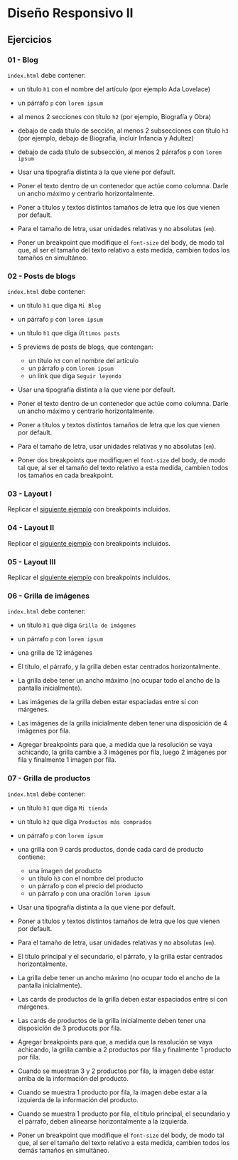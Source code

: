 # Diseño Responsivo II

## Ejercicios

### 01 - Blog

`index.html` debe contener:

- un título `h1` con el nombre del artículo (por ejemplo Ada Lovelace)
- un párrafo `p` con `lorem ipsum`
- al menos 2 secciones con título `h2` (por ejemplo, Biografía y Obra)
- debajo de cada título de sección, al menos 2 subsecciones con título `h3` (por ejemplo, debajo de Biografía, incluir Infancia y Adultez)
- debajo de cada título de subsección, al menos 2 párrafos `p` con `lorem ipsum`

- Usar una tipografía distinta a la que viene por default.
- Poner el texto dentro de un contenedor que actúe como columna. Darle un ancho máximo y centrarlo horizontalmente.
- Poner a títulos y textos distintos tamaños de letra que los que vienen por default.
- Para el tamaño de letra, usar unidades relativas y no absolutas (`em`).
- Poner un breakpoint que modifique el `font-size` del body, de modo tal que, al ser el tamaño del texto relativo a esta medida, cambien todos los tamaños en simultáneo.

### 02 - Posts de blogs

`index.html` debe contener:

- un título `h1` que diga `Mi Blog`
- un párrafo `p` con `lorem ipsum`
- un título `h1` que diga `Últimos posts`
- 5 previews de posts de blogs, que contengan:
  - un título `h3` con el nombre del artículo
  - un párrafo `p` con `lorem ipsum`
  - un link que diga `Seguir leyendo`

- Usar una tipografía distinta a la que viene por default.
- Poner el texto dentro de un contenedor que actúe como columna. Darle un ancho máximo y centrarlo horizontalmente.
- Poner a títulos y textos distintos tamaños de letra que los que vienen por default.
- Para el tamaño de letra, usar unidades relativas y no absolutas (`em`).
- Poner dos breakpoints que modifiquen el `font-size` del body, de modo tal que, al ser el tamaño del texto relativo a esta medida, cambien todos los tamaños en cada breakpoint.

### 03 - Layout I

Replicar el [siguiente ejemplo](https://ce7du.csb.app/) con breakpoints incluidos.

### 04 - Layout II

Replicar el [siguiente ejemplo](https://4ntmp.csb.app/) con breakpoints incluidos.

### 05 - Layout III

Replicar el [siguiente ejemplo](https://9eoom.csb.app/) con breakpoints incluidos.

### 06 - Grilla de imágenes

`index.html` debe contener:

- un título `h1` que diga `Grilla de imágenes`
- un párrafo `p` con `lorem ipsum`
- una grilla de 12 imágenes

- El título, el párrafo, y la grilla deben estar centrados horizontalmente.
- La grilla debe tener un ancho máximo (no ocupar todo el ancho de la pantalla inicialmente).
- Las imágenes de la grilla deben estar espaciadas entre sí con márgenes.
- Las imágenes de la grilla inicialmente deben tener una disposición de 4 imágenes por fila.
- Agregar breakpoints para que, a medida que la resolución se vaya achicando, la grilla cambie a 3 imágenes por fila, luego 2 imágenes por fila y finalmente 1 imagen por fila.

### 07 - Grilla de productos

`index.html` debe contener:

- un título `h1` que diga `Mi tienda`
- un título `h2` que diga `Productos más comprados`
- un párrafo `p` con `lorem ipsum`
- una grilla con 9 cards productos, donde cada card de producto contiene:
  - una imagen del producto
  - un título `h3` con el nombre del producto
  - un párrafo `p` con el precio del producto
  - un párrafo `p` con una oración `lorem ipsum`
  
- Usar una tipografía distinta a la que viene por default.  
- Poner a títulos y textos distintos tamaños de letra que los que vienen por default.
- Para el tamaño de letra, usar unidades relativas y no absolutas (`em`).
- El título principal y el secundario, el párrafo, y la grilla estar centrados horizontalmente.
- La grilla debe tener un ancho máximo (no ocupar todo el ancho de la pantalla inicialmente).
- Las cards de productos de la grilla deben estar espaciados entre sí con márgenes.
- Las cards de productos de la grilla inicialmente deben tener una disposición de 3 producots por fila.
- Agregar breakpoints para que, a medida que la resolución se vaya achicando, la grilla cambie a 2 productos por fila y finalmente 1 producto por fila.
- Cuando se muestran 3 y 2 productos por fila, la imagen debe estar arriba de la información del producto.
- Cuando se muestra 1 producto por fila, la imagen debe estar a la izquierda de la información del producto.
- Cuando se muestra 1 producto por fila, el título principal, el secundario y el párrafo, deben alinearse horizontalmente a la izquierda.
- Poner un breakpoint que modifique el `font-size` del body, de modo tal que, al ser el tamaño del texto relativo a esta medida, cambien todos los demás tamaños en simultáneo.
